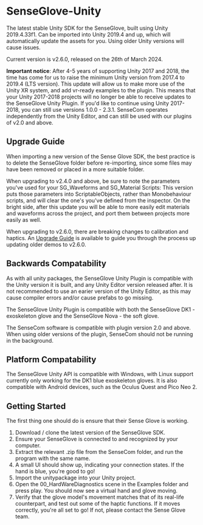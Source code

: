 # SenseGlove-Unity
The latest stable Unity SDK for the SenseGlove, built using Unity 2019.4.33f1. Can be imported into Unity 2019.4 and up, which will automatically update the assets for you. Using older Unity versions will cause issues.

Current version is v2.6.0, released on the 26th of March 2024.

**Important notice**: After 4-5 years of supporting Unity 2017 and 2018, the time has come for us to raise the minimum Unity version from 2017.4 to 2019.4 (LTS version). This update will allow us to make more use of the Unity XR system, and add vr-ready examples to the plugin. This means that your Unity 2017-2018 projects will no longer be able to receive updates to the SenseGlove Unity Plugin. If you'd like to continue using Unity 2017-2018, you can still use versions 1.0.0 - 2.3.1. SenseCom operates independently from the Unity Editor, and can still be used with our plugins of v2.0 and above.

## Upgrade Guide
When importing a new version of the Sense Glove SDK, the best practice is to delete the SenseGlove folder before re-importing, since some files may have been removed or placed in a more suitable folder.

When upgrading to v2.4.0 and above, be sure to note the parameters you've used for your SG_Waveforms and SG_Material Scripts: This version puts those parameters into ScriptableObjects, rather than Monobehaviour scripts, and will clear the one's you've defined from the inspector. On the bright side, after this update you will be able to more easily edit materials and waveforms across the project, and port them between projects more easily as well.

When upgrading to v2.6.0, there are breaking changes to calibration and haptics. An [Upgrade Guide](https://senseglove.gitlab.io/SenseGloveDocs/unity/update-to-2-6.html) is available to guide you through the process up updating older demos to v2.6.0.

## Backwards Compatability
As with all unity packages, the SenseGlove Unity Plugin is compatible with the Unity version it is built, and any Unity Editor version released after. It is not recommended to use an earier version of the Unity Editor, as this may cause compiler errors and/or cause prefabs to go missing.

The SenseGlove Unity Plugin is compatible with both the SenseGlove DK1 - exoskeleton glove and the SenseGlove Nova - the soft glove.

The SenseCom software is compatible with plugin version 2.0 and above. When using older versions of the plugin, SenseCom should not be running in the background.

## Platform Compatability
The SenseGlove Unity API is compatible with Windows, with Linux support currently only working for the DK1 blue exoskeleton gloves. It is also compatible with Android devices, such as the Oculus Quest and Pico Neo 2.

## Getting Started
The first thing one should do is ensure that their Sense Glove is working.

1.	Download / clone the latest version of the SenseGlove SDK.
2.	Ensure your SenseGlove is connected to and recognized by your computer.
3.  Extract the relevant .zip file from the SenseCom folder, and run the program with the same name.
4.  A small UI should show up, indicating your connection states. If the hand is blue, you're good to go!
5.	Import the unitypackage into your Unity project.
6.	Open the 00_HardWareDiagnostics scene in the Examples folder and press play. You should now see a virtual hand and glove moving.
7.  Verify that the glove model's movement matches that of its real-life counterpart, and test out some of the haptic functions. If it moves correctly, you're all set to go! If not, please contact the Sense Glove team.
